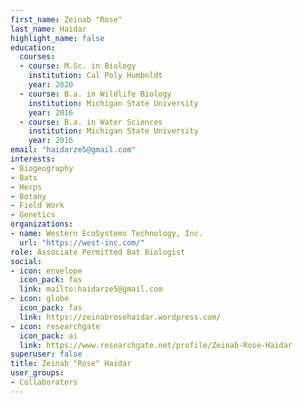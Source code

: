 ```yaml
---
first_name: Zeinab "Rose"
last_name: Haidar
highlight_name: false
education:
  courses:
  - course: M.Sc. in Biology
    institution: Cal Poly Humboldt
    year: 2020
  - course: B.a. in Wildlife Biology
    institution: Michigan State University
    year: 2016
  - course: B.a. in Water Sciences
    institution: Michigan State University
    year: 2016
email: "haidarze5@gmail.com"
interests:
- Biogeography
- Bats
- Herps
- Botany
- Field Work
- Genetics
organizations:
- name: Western EcoSystems Technology, Inc.
  url: "https://west-inc.com/"
role: Associate Permitted Bat Biologist
social:
- icon: envelope
  icon_pack: fas
  link: mailto:haidarze5@gmail.com
- icon: globe
  icon_pack: fas
  link: https://zeinabrosehaidar.wordpress.com/
- icon: researchgate
  icon_pack: ai
  link: https://www.researchgate.net/profile/Zeinab-Rose-Haidar
superuser: false
title: Zeinab "Rose" Haidar
user_groups:
- Collaborators
---
```


